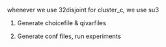 whenever we use 32disjoint for cluster_c, we use su3

1. Generate choicefile & qivarfiles

2. Generate conf files, run experiments